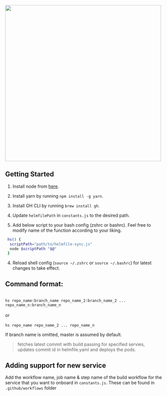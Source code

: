 <img src="https://drive.google.com/uc?id=1klvNwPIgPnJGgtH6ju1PlmosBT7Y8WrE" width="500px">

## Getting Started
1. Install node from [here](https://nodejs.org/en).

2. Install yarn by running `npm install -g yarn`.

3. Install GH CLI by running `brew install gh`.
   
4. Update `helmfilePath` in `constants.js` to the desired path.
   
5. Add below script to your bash config (zshrc or bashrc). Feel free to modify name of the function according to your liking.

```bash
 hs() {
  scriptPath="path/to/helmfile-sync.js"
  node $scriptPath "$@"
 }
```
4. Reload shell config (`source ~/.zshrc` or `source ~/.bashrc`) for latest changes to take effect.


## Command format:
<br />`hs repo_name:branch_name repo_name_2:branch_name_2 ... repo_name_n:branch_name_n`<br/><br/>or<br/><br/>`hs repo_name repo_name_2 ... repo_name_n`
   
   

If branch name is omitted, master is assumed by default.

> fetches latest commit with build passing for specified servies, updates commit id in helmfile.yaml and deploys the pods.

## Adding support for new service

   Add the workflow name, job name & step name of the build workflow for the service that you want to onboard in `constants.js`. These can be found in `.github/workflows` folder


